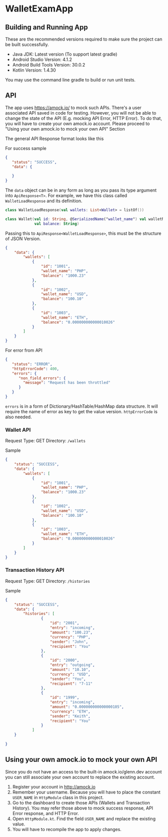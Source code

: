 # WalletExamApp

## Building and Running App
These are the recommended versions required to make sure the project can be built successfully.
- Java JDK: Latest version (To support latest gradle)
- Android Studio Version: 4.1.2
- Android Build Tools Version: 30.0.2
- Kotlin Version: 1.4.30

You may use the command line gradle to build or run unit tests.

## API

The app uses https://amock.io/ to mock such APIs. 
There's a user associated API saved in code for testing. However, you will not be able to change the state of the API (E.g. mocking API Error, HTTP Error).
To do that, you will have to create your own amock.io account. Please proceed to "Using your own amock.io to mock your own API" Section

The general API Response format looks like this

For success sample
```JSON
{
   "status": "SUCCESS",
   "data": {
       
   }
}
```

The `data` object can be in any form as long as you pass its type argument into `ApiResponse<T>`. 
For example, we have this class called `WalletLoadResponse` and its definition.

```kotlin
class WalletLoadResponse(val wallets: List<Wallet> = listOf())

class Wallet(val id: String, @SerializedName("wallet_name") val walletName: String,
             val balance: String)
```

Passing this to `ApiResponse<WalletLoadResponse>`, this must be the structure of JSON Version.
```JSON
{
    "data": {
        "wallets": [
            {
                "id": "1001",
                "wallet_name": "PHP",
                "balance": "1000.23"
            },
            {
                "id": "1002",
                "wallet_name": "USD",
                "balance": "100.10"
            },
            {
                "id": "1003",
                "wallet_name": "ETH",
                "balance": "0.000000000000010026"
            }
        ]
    }
}

```

For error from API
```JSON
{
   "status": "ERROR",
   "httpErrorCode": 400,
   "errors": {
      "non_field_errors": {
        "message": "Request has been throttled"
      }
   }
}
```
`errors` is in a form of Dictionary/HashTable/HashMap data structure. It will require the name of error as key to get the value version.
`httpErrorCode` is also needed.
 

### Wallet API

Request Type: GET
Directory: `/wallets`

Sample
```JSON
{
    "status": "SUCCESS",
    "data": {
        "wallets": [
            {
                "id": "1001",
                "wallet_name": "PHP",
                "balance": "1000.23"
            },
            {
                "id": "1002",
                "wallet_name": "USD",
                "balance": "100.10"
            },
            {
                "id": "1003",
                "wallet_name": "ETH",
                "balance": "0.000000000000010026"
            }
        ]
    }
}

```


### Transaction History API

Request Type: GET
Directory: `/histories`

Sample
```JSON
{
    "status": "SUCCESS",
    "data": {
        "histories": [
                {
                    "id": "2001",
                    "entry": "incoming",
                    "amount": "100.23",
                    "currency": "PHP",
                    "sender": "John",
                    "recipient": "You"
                },
                {
                    "id": "2000",
                    "entry": "outgoing",
                    "amount": "10.10",
                    "currency": "USD",
                    "sender": "You",
                    "recipient": "7-11"
                },
                {
                    "id": "1999",
                    "entry": "incoming",
                    "amount": "0.000000000000000105",
                    "currency": "ETH",
                    "sender": "Keith",
                    "recipient": "You"
                }
            ]
    }
    
}
```

## Using your own amock.io to mock your own API

Since you do not have an access to the built-in amock.io/glenn.dev account you can still associate your own account to replace the existing account.

1. Register your account in http://amock.io
2. Remember your username. Because you will have to place the constant `USER_NAME` in `HttpModule` class in this project.
3. Go to the dashboard to create those APIs (Wallets and Transaction History). You may refer those above to mock success response, API Error response, and HTTP Error.
4. Open `HttpModule.kt`. Find the field `USER_NAME` and replace the existing value.
5. You will have to recompile the app to apply changes.

